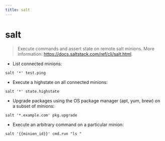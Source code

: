 ```yaml
---
title: salt
---
```

# salt

> Execute commands and assert state on remote salt minions.
> More information: <https://docs.saltstack.com/ref/cli/salt.html>.

- List connected minions:

`salt '*' test.ping`

- Execute a highstate on all connected minions:

`salt '*' state.highstate`

- Upgrade packages using the OS package manager (apt, yum, brew) on a subset of minions:

`salt '*.example.com' pkg.upgrade`

- Execute an arbitrary command on a particular minion:

`salt '{{minion_id}}' cmd.run "ls "`
